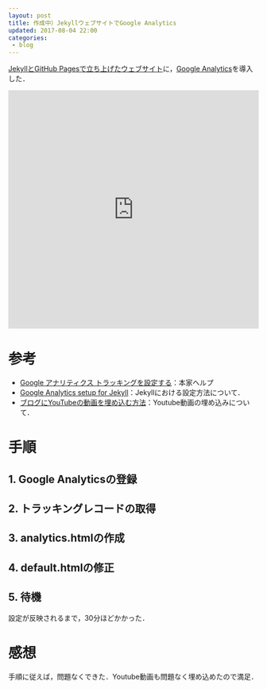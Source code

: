 ```yaml
---
layout: post
title: 作成中）JekyllウェブサイトでGoogle Analytics
updated: 2017-08-04 22:00 
categories:
 - blog
---
```


[JekyllとGitHub Pagesで立ち上げたウェブサイト](https://haltaro.github.io/archivers/first-post)に，[Google Analytics](https://analytics.google.com/analytics/web/provision/?authuser=0#provision/SignUp/)を導入した．

<iframe width="100%" height="480" src="https://www.youtube.com/embed/sXyS1Dd0ULM?rel=0" frameborder="0" allowfullscreen></iframe>

# 参考

* [Google アナリティクス トラッキングを設定する](https://support.google.com/analytics/answer/1008080?visit_id=1-636375329556963699-2710489376&rd=1)：本家ヘルプ
* [Google Analytics setup for Jekyll](https://michaelsoolee.com/google-analytics-jekyll/)：Jekyllにおける設定方法について．
* [ブログにYouTubeの動画を埋め込む方法](http://techmemo.biz/web-cheat-sheet/%E3%83%96%E3%83%AD%E3%82%B0%E3%81%AByoutube%E3%81%AE%E5%8B%95%E7%94%BB%E3%82%92%E5%9F%8B%E3%82%81%E8%BE%BC%E3%82%80%E6%96%B9%E6%B3%95/)：Youtube動画の埋め込みについて．

# 手順

## 1. Google Analyticsの登録

## 2. トラッキングレコードの取得

## 3. analytics.htmlの作成

## 4. default.htmlの修正

## 5. 待機

設定が反映されるまで，30分ほどかかった．

# 感想

手順に従えば，問題なくできた．Youtube動画も問題なく埋め込めたので満足．
